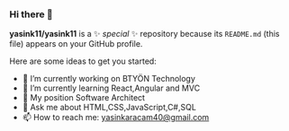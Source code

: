 ### Hi there 👋
**yasink11/yasink11** is a ✨ _special_ ✨ repository because its `README.md` (this file) appears on your GitHub profile.

Here are some ideas to get you started:

- 🔭 I’m currently working on BTYÖN Technology
- 🌱 I’m currently learning React,Angular and MVC
- 👯 My position Software Architect
- 💬 Ask me about HTML,CSS,JavaScript,C#,SQL
- 📫 How to reach me: yasinkaracam40@gmail.com
